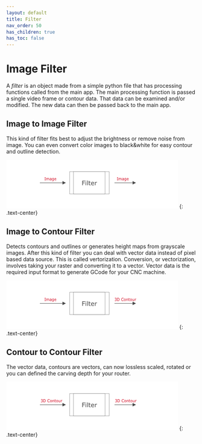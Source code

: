 ```yaml
---
layout: default
title: Filter
nav_order: 50
has_children: true
has_toc: false
---
```


# Image Filter

A *filter* is an object made from a simple python file that has processing functions called from the main app. The main processing function is passed a single video frame or contour data. That data can be examined and/or modified. The new data can then be passed back to the main app.

## Image to Image Filter
This kind of filter fits best to adjust the brightness or remove noise from image. You can even convert color images to black&white for easy contour and outline detection.

![image_image](images/image_image.png)
{: .text-center}

## Image to Contour Filter
Detects contours and outlines or generates height maps from grayscale images. After this kind of filter you can deal with vector data instead of pixel based data source. This is called vertorization. Conversion, or vectorization, involves taking your raster and converting it to a vector. Vector data is the required input format to generate GCode for your CNC machine.

![image_image](images/image_contour.png)
{: .text-center}

## Contour to Contour Filter
The vector data, contours are vectors, can now lossless scaled, rotated or you can defined the carving depth for your router.

![image_image](images/contour_contour.png)
{: .text-center}

